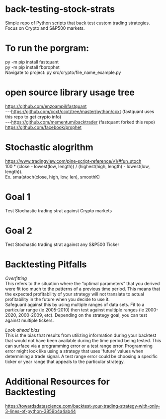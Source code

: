 # back-testing-stock-strats
Simple repo of Python scripts that back test custom trading strategies. Focus on Crypto and S&amp;P500 markets.

# To run the porgram:
py -m pip install fastquant  
py -m pip install fbprophet  
Navigate to project: py src/crypto/file_name_example.py  

# open source library usage tree
https://github.com/enzoampil/fastquant  
---https://github.com/ccxt/ccxt/tree/master/python/ccxt (fastquant uses this repo to get crypto info)  
---https://github.com/mementum/backtrader (fastquant forked this repo)
https://github.com/facebook/prophet

# Stochastic alogrithm
https://www.tradingview.com/pine-script-reference/v1/#fun_stoch  
100 * (close - lowest(low, length)) / (highest(high, length) - lowest(low, length)).  
Ex. sma(stoch(close, high, low, len), smoothK)  

# Goal 1
Test Stochastic trading strat against Crypto markets  

# Goal 2
Test Stochastic trading strat against any S&P500 Ticker  

# Backtesting Pitfalls
*Overfitting*  
This refers to the situation where the “optimal parameters” that you derived were fit too much to the patterns of a previous time period. This means that the expected profitability of your strategy will not translate to actual profitability in the future when you decide to use it.  
Safeguard against this by using multiple ranges of data sets. Fit to a particular range (ie 2005-2010) then test against multiple ranges (ie 2000-2020, 2000-2009, etc). Depending on the strategy goal, you can test against multiple tickers.

*Look ahead bias*  
This is the bias that results from utilizing information during your backtest that would not have been available during the time period being tested.
This can surface via a programming error or a test range error. Programming error might look like using a strategy that uses 'future' values when determining a trade signal. A test range error could be choosing a specific ticker or year range that appeals to the particular strategy.  

# Additional Resources for Backtesting
https://towardsdatascience.com/backtest-your-trading-strategy-with-only-3-lines-of-python-3859b4a4ab44
